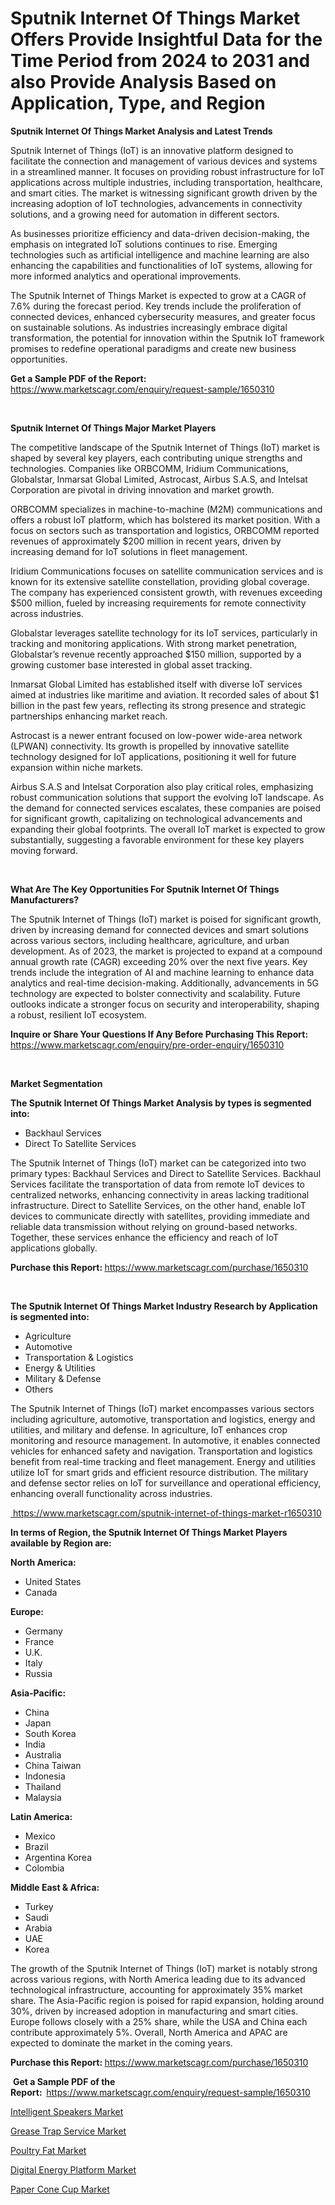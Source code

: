 <p><h1>Sputnik Internet Of Things Market Offers Provide Insightful Data for the Time Period from 2024 to 2031 and also Provide Analysis Based on Application, Type, and Region</h1></p><p><strong>Sputnik Internet Of Things Market Analysis and Latest Trends</strong></p>
<p><p>Sputnik Internet of Things (IoT) is an innovative platform designed to facilitate the connection and management of various devices and systems in a streamlined manner. It focuses on providing robust infrastructure for IoT applications across multiple industries, including transportation, healthcare, and smart cities. The market is witnessing significant growth driven by the increasing adoption of IoT technologies, advancements in connectivity solutions, and a growing need for automation in different sectors.</p><p>As businesses prioritize efficiency and data-driven decision-making, the emphasis on integrated IoT solutions continues to rise. Emerging technologies such as artificial intelligence and machine learning are also enhancing the capabilities and functionalities of IoT systems, allowing for more informed analytics and operational improvements.</p><p>The Sputnik Internet of Things Market is expected to grow at a CAGR of 7.6% during the forecast period. Key trends include the proliferation of connected devices, enhanced cybersecurity measures, and greater focus on sustainable solutions. As industries increasingly embrace digital transformation, the potential for innovation within the Sputnik IoT framework promises to redefine operational paradigms and create new business opportunities.</p></p>
<p><strong>Get a Sample PDF of the Report:&nbsp;</strong> <a href="https://www.marketscagr.com/enquiry/request-sample/1650310?utm_campaign=1267&utm_medium=2&utm_source=Github&utm_content=ia&utm_term=26092024&utm_id=sputnik-internet-of-things">https://www.marketscagr.com/enquiry/request-sample/1650310</a></p>
<p>&nbsp;</p>
<p><strong>Sputnik Internet Of Things Major Market Players</strong></p>
<p><p>The competitive landscape of the Sputnik Internet of Things (IoT) market is shaped by several key players, each contributing unique strengths and technologies. Companies like ORBCOMM, Iridium Communications, Globalstar, Inmarsat Global Limited, Astrocast, Airbus S.A.S, and Intelsat Corporation are pivotal in driving innovation and market growth.</p><p>ORBCOMM specializes in machine-to-machine (M2M) communications and offers a robust IoT platform, which has bolstered its market position. With a focus on sectors such as transportation and logistics, ORBCOMM reported revenues of approximately $200 million in recent years, driven by increasing demand for IoT solutions in fleet management.</p><p>Iridium Communications focuses on satellite communication services and is known for its extensive satellite constellation, providing global coverage. The company has experienced consistent growth, with revenues exceeding $500 million, fueled by increasing requirements for remote connectivity across industries.</p><p>Globalstar leverages satellite technology for its IoT services, particularly in tracking and monitoring applications. With strong market penetration, Globalstar’s revenue recently approached $150 million, supported by a growing customer base interested in global asset tracking.</p><p>Inmarsat Global Limited has established itself with diverse IoT services aimed at industries like maritime and aviation. It recorded sales of about $1 billion in the past few years, reflecting its strong presence and strategic partnerships enhancing market reach.</p><p>Astrocast is a newer entrant focused on low-power wide-area network (LPWAN) connectivity. Its growth is propelled by innovative satellite technology designed for IoT applications, positioning it well for future expansion within niche markets.</p><p>Airbus S.A.S and Intelsat Corporation also play critical roles, emphasizing robust communication solutions that support the evolving IoT landscape. As the demand for connected services escalates, these companies are poised for significant growth, capitalizing on technological advancements and expanding their global footprints. The overall IoT market is expected to grow substantially, suggesting a favorable environment for these key players moving forward.</p></p>
<p>&nbsp;</p>
<p><strong>What Are The Key Opportunities For Sputnik Internet Of Things Manufacturers?</strong></p>
<p><p>The Sputnik Internet of Things (IoT) market is poised for significant growth, driven by increasing demand for connected devices and smart solutions across various sectors, including healthcare, agriculture, and urban development. As of 2023, the market is projected to expand at a compound annual growth rate (CAGR) exceeding 20% over the next five years. Key trends include the integration of AI and machine learning to enhance data analytics and real-time decision-making. Additionally, advancements in 5G technology are expected to bolster connectivity and scalability. Future outlooks indicate a stronger focus on security and interoperability, shaping a robust, resilient IoT ecosystem.</p></p>
<p><strong>Inquire or Share Your Questions If Any Before Purchasing This Report:</strong> <a href="https://www.marketscagr.com/enquiry/pre-order-enquiry/1650310?utm_campaign=1267&utm_medium=2&utm_source=Github&utm_content=ia&utm_term=26092024&utm_id=sputnik-internet-of-things">https://www.marketscagr.com/enquiry/pre-order-enquiry/1650310</a></p>
<p>&nbsp;</p>
<p><strong>Market Segmentation</strong></p>
<p><strong>The Sputnik Internet Of Things Market Analysis by types is segmented into:</strong></p>
<p><ul><li>Backhaul Services</li><li>Direct To Satellite Services</li></ul></p>
<p><p>The Sputnik Internet of Things (IoT) market can be categorized into two primary types: Backhaul Services and Direct to Satellite Services. Backhaul Services facilitate the transportation of data from remote IoT devices to centralized networks, enhancing connectivity in areas lacking traditional infrastructure. Direct to Satellite Services, on the other hand, enable IoT devices to communicate directly with satellites, providing immediate and reliable data transmission without relying on ground-based networks. Together, these services enhance the efficiency and reach of IoT applications globally.</p></p>
<p><strong>Purchase this Report:&nbsp;</strong><a href="https://www.marketscagr.com/purchase/1650310?utm_campaign=1267&utm_medium=2&utm_source=Github&utm_content=ia&utm_term=26092024&utm_id=sputnik-internet-of-things">https://www.marketscagr.com/purchase/1650310</a></p>
<p>&nbsp;</p>
<p><strong>The Sputnik Internet Of Things Market Industry Research by Application is segmented into:</strong></p>
<p><ul><li>Agriculture</li><li>Automotive</li><li>Transportation & Logistics</li><li>Energy & Utilities</li><li>Military & Defense</li><li>Others</li></ul></p>
<p><p>The Sputnik Internet of Things (IoT) market encompasses various sectors including agriculture, automotive, transportation and logistics, energy and utilities, and military and defense. In agriculture, IoT enhances crop monitoring and resource management. In automotive, it enables connected vehicles for enhanced safety and navigation. Transportation and logistics benefit from real-time tracking and fleet management. Energy and utilities utilize IoT for smart grids and efficient resource distribution. The military and defense sector relies on IoT for surveillance and operational efficiency, enhancing overall functionality across industries.</p></p>
<p><a href="https://www.marketscagr.com/sputnik-internet-of-things-market-r1650310?utm_campaign=1267&utm_medium=2&utm_source=Github&utm_content=ia&utm_term=26092024&utm_id=sputnik-internet-of-things">&nbsp;https://www.marketscagr.com/sputnik-internet-of-things-market-r1650310</a></p>
<p><strong>In terms of Region, the Sputnik Internet Of Things Market Players available by Region are:</strong></p>
<p>
    <p> <strong> North America: </strong>
        <ul>
            <li>United States</li>
            <li>Canada</li>
        </ul>
        </p> 
    <p> <strong> Europe: </strong>
        <ul>
            <li>Germany</li>
            <li>France</li>
            <li>U.K.</li>
            <li>Italy</li>
            <li>Russia</li>
        </ul>
        </p> 
    <p> <strong> Asia-Pacific: </strong>
        <ul>
            <li>China</li>
            <li>Japan</li>
            <li>South Korea</li>
            <li>India</li>
            <li>Australia</li>
            <li>China Taiwan</li>
            <li>Indonesia</li>
            <li>Thailand</li>
            <li>Malaysia</li>
        </ul>
        </p> 
    <p> <strong> Latin America: </strong>
        <ul>
            <li>Mexico</li>
            <li>Brazil</li>
            <li>Argentina Korea</li>
            <li>Colombia</li>
        </ul>
        </p> 
    <p> <strong> Middle East & Africa: </strong>
        <ul>
            <li>Turkey</li>
            <li>Saudi</li>
            <li>Arabia</li>
            <li>UAE</li>
            <li>Korea</li>
        </ul>
    </p>
    </p>
<p><p>The growth of the Sputnik Internet of Things (IoT) market is notably strong across various regions, with North America leading due to its advanced technological infrastructure, accounting for approximately 35% market share. The Asia-Pacific region is poised for rapid expansion, holding around 30%, driven by increased adoption in manufacturing and smart cities. Europe follows closely with a 25% share, while the USA and China each contribute approximately 5%. Overall, North America and APAC are expected to dominate the market in the coming years.</p></p>
<p><strong>Purchase this Report: </strong><a href="https://www.marketscagr.com/purchase/1650310?utm_campaign=1267&utm_medium=2&utm_source=Github&utm_content=ia&utm_term=26092024&utm_id=sputnik-internet-of-things">https://www.marketscagr.com/purchase/1650310</a></p>
<p>&nbsp;<strong>Get a Sample PDF of the Report:&nbsp;&nbsp;</strong><a href="https://www.marketscagr.com/enquiry/request-sample/1650310?utm_campaign=1267&utm_medium=2&utm_source=Github&utm_content=ia&utm_term=26092024&utm_id=sputnik-internet-of-things">https://www.marketscagr.com/enquiry/request-sample/1650310</a></p>
<p><strong></strong></p>
<p><p><a href="https://issuu.com/reportprime-2/docs/intelligent-speakers-market-size-20_3b8535b065dcc4?utm_campaign=1267&utm_medium=2&utm_source=Github&utm_content=ia&utm_term=26092024&utm_id=sputnik-internet-of-things">Intelligent Speakers Market</a></p><p><a href="https://www.linkedin.com/pulse/grease-trap-service-industry-insights-report-analyzing-market-mrcrf?utm_campaign=1267&utm_medium=2&utm_source=Github&utm_content=ia&utm_term=26092024&utm_id=sputnik-internet-of-things">Grease Trap Service Market</a></p><p><a href="https://www.linkedin.com/pulse/insights-poultry-fat-market-share-competitive-landscape-period-vxypf?trackingId=wVU12g8uRNqjKaI4Nj3XpQ%3D%3D&utm_campaign=1267&utm_medium=2&utm_source=Github&utm_content=ia&utm_term=26092024&utm_id=sputnik-internet-of-things">Poultry Fat Market</a></p><p><a href="https://www.linkedin.com/pulse/digital-energy-platform-market-indicators-size-regional-breakdown-ebezc?trackingId=sIZ13cJgQRucVzdmjxOsfw%3D%3D&utm_campaign=1267&utm_medium=2&utm_source=Github&utm_content=ia&utm_term=26092024&utm_id=sputnik-internet-of-things">Digital Energy Platform Market</a></p><p><a href="https://issuu.com/reportprime-2/docs/paper-cone-cup-market-size-2030.ppt_ef1614c814ea90?utm_campaign=1267&utm_medium=2&utm_source=Github&utm_content=ia&utm_term=26092024&utm_id=sputnik-internet-of-things">Paper Cone Cup Market</a></p></p>